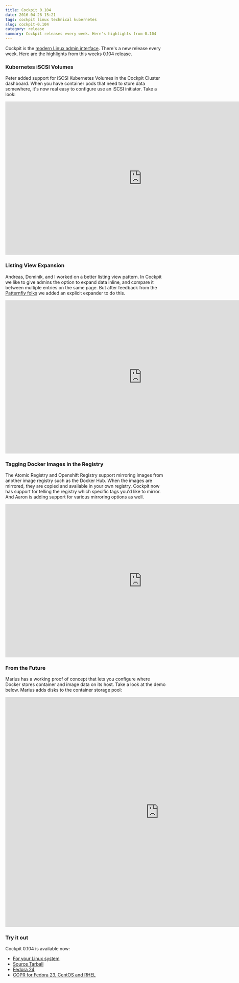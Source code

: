 ```yaml
---
title: Cockpit 0.104
date: 2016-04-28 15:21
tags: cockpit linux technical kubernetes
slug: cockpit-0.104
category: release
summary: Cockpit releases every week. Here's highlights from 0.104
---
```


Cockpit is the [modern Linux admin interface](https://cockpit-project.org/). There's a new release every week. Here are the highlights from this weeks 0.104 release.


### Kubernetes iSCSI Volumes

Peter added support for iSCSI Kubernetes Volumes in the Cockpit Cluster dashboard. When you
have container pods that need to store data somewhere, it's now real easy to configure use
an iSCSI initiator. Take a look:

<iframe width="853" height="480" src="https://youtube.com/embed/ytNGsIDYNSQ" frameborder="0" allowfullscreen></iframe>


### Listing View Expansion

Andreas, Dominik, and I worked on a better listing view pattern. In Cockpit we like to give
admins the option to expand data inline, and compare it between multiple entries on the same
page. But after feedback from the [Patternfly folks](https://www.patternfly.org/) we added an
explicit expander to do this.

<iframe width="853" height="480" src="https://youtube.com/embed/myXr_hnr5Jg" frameborder="0" allowfullscreen></iframe>


### Tagging Docker Images in the Registry

The Atomic Registry and Openshift Registry support mirroring images from another image registry
such as the Docker Hub. When the images are mirrored, they are copied and available in your
own registry. Cockpit now has support for telling the registry which specific tags you'd like
to mirror. And Aaron is adding support for various mirroring options as well.

<iframe width="853" height="480" src="https://youtube.com/embed/MJzqob5AYI8" frameborder="0" allowfullscreen></iframe>


### From the Future

Marius has a working proof of concept that lets you configure where Docker stores container and image
data on its host. Take a look at the demo below. Marius adds disks to the container storage pool:

<iframe width="960" height="720" src="https://youtube.com/embed/9YiG4AY6HeY?rel=0" frameborder="0" allowfullscreen></iframe>


### Try it out

Cockpit 0.104 is available now:

 * [For your Linux system](https://cockpit-project.org/running.html)
 * [Source Tarball](https://github.com/cockpit-project/cockpit/releases/tag/0.104)
 * [Fedora 24](https://bodhi.fedoraproject.org/updates/cockpit-0.104-1.fc24)
 * [COPR for Fedora 23, CentOS and RHEL](https://copr.fedoraproject.org/coprs/g/cockpit/cockpit-preview/)
